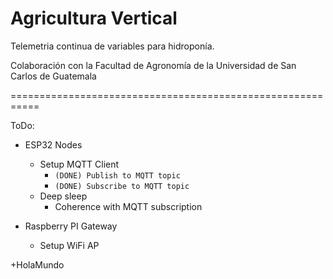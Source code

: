 ﻿# Agricultura Vertical
Telemetria continua de variables para hidroponía.

Colaboración con la Facultad de Agronomía de la Universidad de San Carlos de Guatemala

===========================================================

ToDo:
+ ESP32 Nodes 
  - Setup MQTT Client
    * ```(DONE) Publish to MQTT topic```
    * ```(DONE) Subscribe to MQTT topic```
  - Deep sleep
    * Coherence with MQTT subscription


+ Raspberry PI Gateway
  - Setup WiFi AP

+HolaMundo